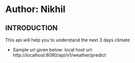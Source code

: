 # Author: Nikhil

INTRODUCTION
------------

This api will help you to understand the next 3 days climate

 * Sample url given below:
   local host url: http://localhost:8080/api/v1/weather/predict
